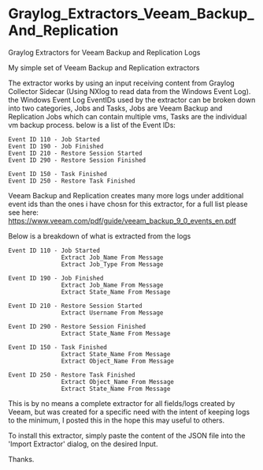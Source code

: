 # Graylog_Extractors_Veeam_Backup_And_Replication
Graylog Extractors for Veeam Backup and Replication Logs

My simple set of Veeam Backup and Replication extractors

The extractor works by using an input receiving content from Graylog Collector Sidecar (Using NXlog to read data from the Windows Event Log). the Windows Event Log EventIDs used by the extractor can be broken down into two categories, Jobs and Tasks, Jobs are Veeam Backup and Replication Jobs which can contain multiple vms, Tasks are the individual vm backup process. below is a list of the Event IDs:

    Event ID 110 - Job Started
    Event ID 190 - Job Finished
    Event ID 210 - Restore Session Started
    Event ID 290 - Restore Session Finished
    
    Event ID 150 - Task Finished
    Event ID 250 - Restore Task Finished
    
Veeam Backup and Replication creates many more logs under additional event ids than the ones i have chosn for this extractor, for a full list please see here: https://www.veeam.com/pdf/guide/veeam_backup_9_0_events_en.pdf

Below is a breakdown of what is extracted from the logs

    Event ID 110 - Job Started
                   Extract Job_Name From Message
                   Extract Job_Type From Message
                   
    Event ID 190 - Job Finished
                   Extract Job_Name From Message
                   Extract State_Name From Message
                   
    Event ID 210 - Restore Session Started
                   Extract Username From Message
                   
    Event ID 290 - Restore Session Finished
                   Extract State_Name From Message
                   
    Event ID 150 - Task Finished
                   Extract State_Name From Message
                   Extract Object_Name From Message
                   
    Event ID 250 - Restore Task Finished
                   Extract Object_Name From Message
                   Extract State_Name From Message
                   
This is by no means a complete extractor for all fields/logs created by Veeam, but was created for a specific need with the intent of keeping logs to the minimum, I posted this in the hope this may useful to others.

To install this extractor, simply paste the content of the JSON file into the 'Import Extractor' dialog, on the desired Input.
  
Thanks.
  
